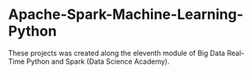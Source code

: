 # Apache-Spark-Machine-Learning-Python
These projects was created along the eleventh module of Big Data Real-Time Python and Spark  (Data Science Academy).
